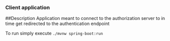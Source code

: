 ### Client application

##Description
Application meant to connect to the authorization server to in time get redirected to the authentication endpoint

To run simply execute `./mvnw spring-boot:run`